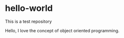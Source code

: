 # hello-world
This is a test repository

Hello, I love the concept of object oriented programming.

